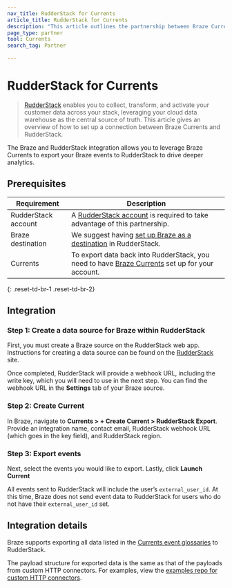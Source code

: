 ```yaml
---
nav_title: RudderStack for Currents
article_title: RudderStack for Currents
description: "This article outlines the partnership between Braze Currents and RudderStack, an open-source customer data infrastructure that offers a seamless Braze integration for your Android, iOS, and web applications."
page_type: partner
tool: Currents
search_tag: Partner

---
```


# RudderStack for Currents

> [RudderStack](https://www.rudderstack.com/) enables you to collect, transform, and activate your customer data across your stack, leveraging your cloud data warehouse as the central source of truth. This article gives an overview of how to set up a connection between Braze Currents and RudderStack.

The Braze and RudderStack integration allows you to leverage Braze Currents to export your Braze events to RudderStack to drive deeper analytics.

## Prerequisites

| Requirement | Description |
| --- | --- |
| RudderStack account | A [RudderStack account](https://app.rudderstack.com/login) is required to take advantage of this partnership. |
| Braze destination | We suggest having [set up Braze as a destination]({{site.baseurl}}/partners/data_and_infrastructure_agility/customer_data_platform/rudderstack/rudderstack/#integration) in RudderStack. |
| Currents | To export data back into RudderStack, you need to have [Braze Currents]({{site.baseurl}}/user_guide/data_and_analytics/braze_currents/#access-currents) set up for your account. |
{: .reset-td-br-1 .reset-td-br-2}

## Integration

### Step 1: Create a data source for Braze within RudderStack

First, you must create a Braze source on the RudderStack web app. Instructions for creating a data source can be found on the [RudderStack](https://www.rudderstack.com/docs/sources/event-streams/cloud-apps/braze-currents/) site.

Once completed, RudderStack will provide a webhook URL, including the write key, which you will need to use in the next step. You can find the webhook URL in the **Settings** tab of your Braze source.

### Step 2: Create Current

In Braze, navigate to **Currents > + Create Current > RudderStack Export**. Provide an integration name, contact email, RudderStack webhook URL (which goes in the key field), and RudderStack region. 

### Step 3: Export events

Next, select the events you would like to export. Lastly, click **Launch Current**

All events sent to RudderStack will include the user’s `external_user_id`. At this time, Braze does not send event data to RudderStack for users who do not have their `external_user_id` set.

## Integration details

Braze supports exporting all data listed in the [Currents event glossaries]({{site.baseurl}}/user_guide/data_and_analytics/braze_currents) to RudderStack.

The payload structure for exported data is the same as that of the payloads from custom HTTP connectors. For examples, view the [examples repo for custom HTTP connectors](https://github.com/Appboy/currents-examples/tree/master/sample-data/Custom%20HTTP/users/behaviors).